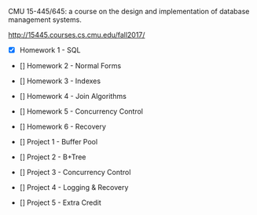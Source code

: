 CMU 15-445/645: a course on the design and implementation of database management systems.

http://15445.courses.cs.cmu.edu/fall2017/

- [x] Homework 1 - SQL

- [] Homework 2 - Normal Forms

- [] Homework 3 - Indexes

- [] Homework 4 - Join Algorithms

- [] Homework 5 - Concurrency Control

- [] Homework 6 - Recovery 

- [] Project 1 - Buffer Pool

- [] Project 2 - B+Tree

- [] Project 3 - Concurrency Control

- [] Project 4 - Logging & Recovery

- [] Project 5 - Extra Credit

